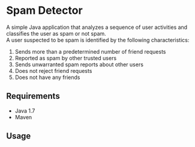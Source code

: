# Spam Detector

A simple Java application that analyzes a sequence of user activities and classifies the user as spam or not spam.  
A user suspected to be spam is identified by the following characteristics:  
  1. Sends more than a predetermined number of friend requests  
  2. Reported as spam by other trusted users  
  3. Sends unwarranted spam reports about other users  
  4. Does not reject friend requests
  5. Does not have any friends
  
## Requirements

* Java 1.7
* Maven

## Usage

```
```
